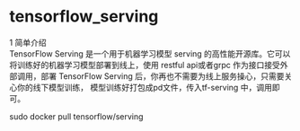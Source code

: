 # tensorflow_serving
1 简单介绍</br>
TensorFlow Serving 是一个用于机器学习模型 serving 的高性能开源库。它可以将训练好的机器学习模型部署到线上，使用 restful api或者grpc 作为接口接受外部调用，部署 TensorFlow Serving 后，你再也不需要为线上服务操心，只需要关心你的线下模型训练，
模型训练好打包成pd文件，传入tf-serving 中，调用即可。</br>

sudo docker pull tensorflow/serving
